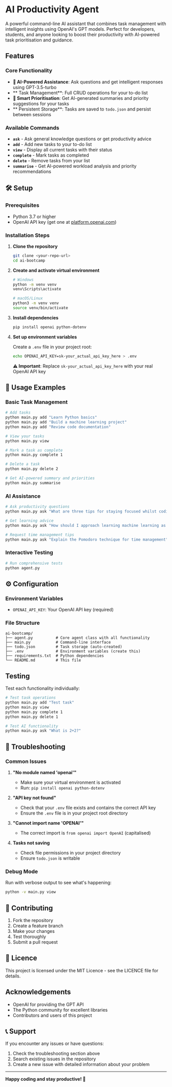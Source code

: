 # AI Productivity Agent

A powerful command-line AI assistant that combines task management with intelligent insights using OpenAI's GPT models. Perfect for developers, students, and anyone looking to boost their productivity with AI-powered task prioritisation and guidance.

##  Features

### Core Functionality
- **🤖 AI-Powered Assistance**: Ask questions and get intelligent responses using GPT-3.5-turbo
- ** Task Management**: Full CRUD operations for your to-do list
- **🎯 Smart Prioritisation**: Get AI-generated summaries and priority suggestions for your tasks
- ** Persistent Storage**: Tasks are saved to `todo.json` and persist between sessions

### Available Commands
- **`ask`** - Ask general knowledge questions or get productivity advice
- **`add`** - Add new tasks to your to-do list
- **`view`** - Display all current tasks with their status
- **`complete`** - Mark tasks as completed
- **`delete`** - Remove tasks from your list
- **`summarise`** - Get AI-powered workload analysis and priority recommendations

## 🛠️ Setup

### Prerequisites
- Python 3.7 or higher
- OpenAI API key (get one at [platform.openai.com](https://platform.openai.com))

### Installation Steps

1. **Clone the repository**
   ```bash
   git clone <your-repo-url>
   cd ai-bootcamp
   ```

2. **Create and activate virtual environment**
   ```bash
   # Windows
   python -m venv venv
   venv\Scripts\activate
   
   # macOS/Linux
   python3 -m venv venv
   source venv/bin/activate
   ```

3. **Install dependencies**
   ```bash
   pip install openai python-dotenv
   ```

4. **Set up environment variables**
   
   Create a `.env` file in your project root:
   ```bash
   echo OPENAI_API_KEY=sk-your_actual_api_key_here > .env
   ```
   
   **⚠️ Important**: Replace `sk-your_actual_api_key_here` with your real OpenAI API key

## 📖 Usage Examples

### Basic Task Management
```bash
# Add tasks
python main.py add "Learn Python basics"
python main.py add "Build a machine learning project"
python main.py add "Review code documentation"

# View your tasks
python main.py view

# Mark a task as complete
python main.py complete 1

# Delete a task
python main.py delete 2

# Get AI-powered summary and priorities
python main.py summarise
```

### AI Assistance
```bash
# Ask productivity questions
python main.py ask "What are three tips for staying focused whilst coding?"

# Get learning advice
python main.py ask "How should I approach learning machine learning as a beginner?"

# Request time management tips
python main.py ask "Explain the Pomodoro technique for time management"
```

### Interactive Testing
```bash
# Run comprehensive tests
python agent.py
```

## ⚙️ Configuration

### Environment Variables
- `OPENAI_API_KEY`: Your OpenAI API key (required)

### File Structure
```
ai-bootcamp/
├── agent.py          # Core agent class with all functionality
├── main.py           # Command-line interface
├── todo.json         # Task storage (auto-created)
├── .env              # Environment variables (create this)
├── requirements.txt  # Python dependencies
└── README.md         # This file
```

##  Testing

Test each functionality individually:
```bash
# Test task operations
python main.py add "Test task"
python main.py view
python main.py complete 1
python main.py delete 1

# Test AI functionality
python main.py ask "What is 2+2?"
```

## 🚨 Troubleshooting

### Common Issues

1. **"No module named 'openai'"**
   - Make sure your virtual environment is activated
   - Run: `pip install openai python-dotenv`

2. **"API key not found"**
   - Check that your `.env` file exists and contains the correct API key
   - Ensure the `.env` file is in your project root directory

3. **"Cannot import name 'OPENAI'"**
   - The correct import is `from openai import OpenAI` (capitalised)

4. **Tasks not saving**
   - Check file permissions in your project directory
   - Ensure `todo.json` is writable

### Debug Mode
Run with verbose output to see what's happening:
```bash
python -v main.py view
```

## 🤝 Contributing

1. Fork the repository
2. Create a feature branch
3. Make your changes
4. Test thoroughly
5. Submit a pull request

## 📄 Licence

This project is licensed under the MIT Licence - see the LICENCE file for details.

##  Acknowledgements

- OpenAI for providing the GPT API
- The Python community for excellent libraries
- Contributors and users of this project

## 📞 Support

If you encounter any issues or have questions:
1. Check the troubleshooting section above
2. Search existing issues in the repository
3. Create a new issue with detailed information about your problem

---

**Happy coding and stay productive! 🚀**